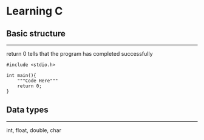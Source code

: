 # Learning C

## Basic structure
---
return 0 tells that the program has completed successfully
```
#include <stdio.h>

int main(){
    """Code Here"""
    return 0;
}
```
## Data types
---
int, float, double, char

## 
